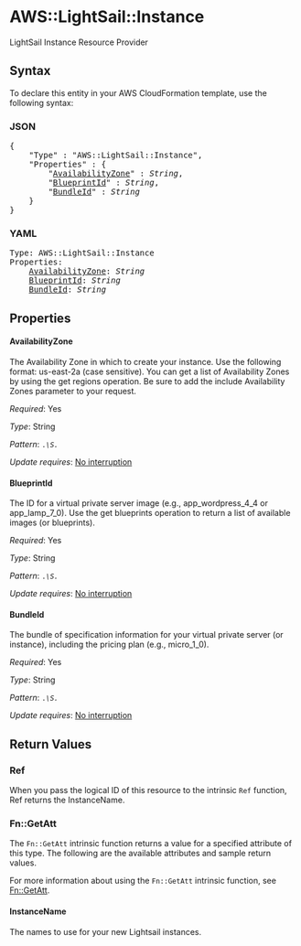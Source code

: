 # AWS::LightSail::Instance

LightSail Instance Resource Provider

## Syntax

To declare this entity in your AWS CloudFormation template, use the following syntax:

### JSON

<pre>
{
    "Type" : "AWS::LightSail::Instance",
    "Properties" : {
        "<a href="#availabilityzone" title="AvailabilityZone">AvailabilityZone</a>" : <i>String</i>,
        "<a href="#blueprintid" title="BlueprintId">BlueprintId</a>" : <i>String</i>,
        "<a href="#bundleid" title="BundleId">BundleId</a>" : <i>String</i>
    }
}
</pre>

### YAML

<pre>
Type: AWS::LightSail::Instance
Properties:
    <a href="#availabilityzone" title="AvailabilityZone">AvailabilityZone</a>: <i>String</i>
    <a href="#blueprintid" title="BlueprintId">BlueprintId</a>: <i>String</i>
    <a href="#bundleid" title="BundleId">BundleId</a>: <i>String</i>
</pre>

## Properties

#### AvailabilityZone

The Availability Zone in which to create your instance. Use the following format: us-east-2a (case sensitive). You can get a list of Availability Zones by using the get regions operation. Be sure to add the include Availability Zones parameter to your request.

_Required_: Yes

_Type_: String

_Pattern_: <code>.*\S.*</code>

_Update requires_: [No interruption](https://docs.aws.amazon.com/AWSCloudFormation/latest/UserGuide/using-cfn-updating-stacks-update-behaviors.html#update-no-interrupt)

#### BlueprintId

The ID for a virtual private server image (e.g., app_wordpress_4_4 or app_lamp_7_0). Use the get blueprints operation to return a list of available images (or blueprints).

_Required_: Yes

_Type_: String

_Pattern_: <code>.*\S.*</code>

_Update requires_: [No interruption](https://docs.aws.amazon.com/AWSCloudFormation/latest/UserGuide/using-cfn-updating-stacks-update-behaviors.html#update-no-interrupt)

#### BundleId

The bundle of specification information for your virtual private server (or instance), including the pricing plan (e.g., micro_1_0).

_Required_: Yes

_Type_: String

_Pattern_: <code>.*\S.*</code>

_Update requires_: [No interruption](https://docs.aws.amazon.com/AWSCloudFormation/latest/UserGuide/using-cfn-updating-stacks-update-behaviors.html#update-no-interrupt)

## Return Values

### Ref

When you pass the logical ID of this resource to the intrinsic `Ref` function, Ref returns the InstanceName.

### Fn::GetAtt

The `Fn::GetAtt` intrinsic function returns a value for a specified attribute of this type. The following are the available attributes and sample return values.

For more information about using the `Fn::GetAtt` intrinsic function, see [Fn::GetAtt](https://docs.aws.amazon.com/AWSCloudFormation/latest/UserGuide/intrinsic-function-reference-getatt.html).

#### InstanceName

The names to use for your new Lightsail instances.

